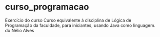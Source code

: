 # curso_programacao
Exercício do curso Curso equivalente à disciplina de Lógica de Programação da faculdade, para iniciantes, usando Java como linguagem. do Nélio Alves
